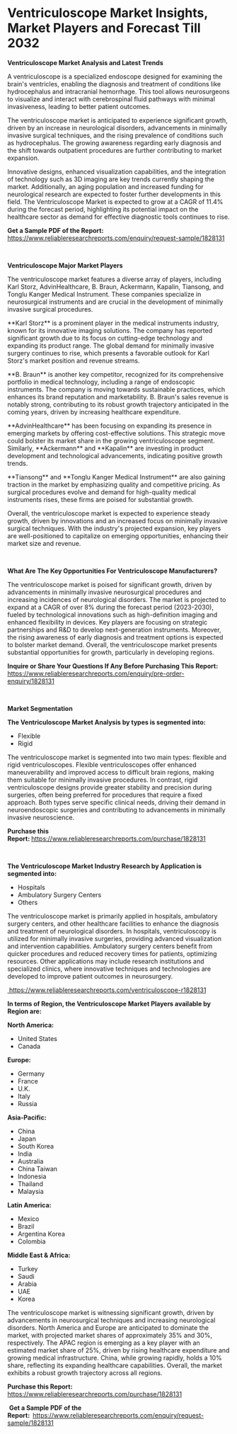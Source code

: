 <p><h1>Ventriculoscope Market Insights, Market Players and Forecast Till 2032</h1></p><p><strong>Ventriculoscope Market Analysis and Latest Trends</strong></p>
<p><p>A ventriculoscope is a specialized endoscope designed for examining the brain's ventricles, enabling the diagnosis and treatment of conditions like hydrocephalus and intracranial hemorrhage. This tool allows neurosurgeons to visualize and interact with cerebrospinal fluid pathways with minimal invasiveness, leading to better patient outcomes.</p><p>The ventriculoscope market is anticipated to experience significant growth, driven by an increase in neurological disorders, advancements in minimally invasive surgical techniques, and the rising prevalence of conditions such as hydrocephalus. The growing awareness regarding early diagnosis and the shift towards outpatient procedures are further contributing to market expansion. </p><p>Innovative designs, enhanced visualization capabilities, and the integration of technology such as 3D imaging are key trends currently shaping the market. Additionally, an aging population and increased funding for neurological research are expected to foster further developments in this field. The Ventriculoscope Market is expected to grow at a CAGR of 11.4% during the forecast period, highlighting its potential impact on the healthcare sector as demand for effective diagnostic tools continues to rise.</p></p>
<p><strong>Get a Sample PDF of the Report:&nbsp;</strong> <a href="https://www.reliableresearchreports.com/enquiry/request-sample/1828131?utm_campaign=3069&utm_medium=2&utm_source=Github&utm_content=ia&utm_term=16042025&utm_id=ventriculoscope">https://www.reliableresearchreports.com/enquiry/request-sample/1828131</a></p>
<p>&nbsp;</p>
<p><strong>Ventriculoscope Major Market Players</strong></p>
<p><p>The ventriculoscope market features a diverse array of players, including Karl Storz, AdvinHealthcare, B. Braun, Ackermann, Kapalin, Tiansong, and Tonglu Kanger Medical Instrument. These companies specialize in neurosurgical instruments and are crucial in the development of minimally invasive surgical procedures.</p><p>**Karl Storz** is a prominent player in the medical instruments industry, known for its innovative imaging solutions. The company has reported significant growth due to its focus on cutting-edge technology and expanding its product range. The global demand for minimally invasive surgery continues to rise, which presents a favorable outlook for Karl Storz's market position and revenue streams.</p><p>**B. Braun** is another key competitor, recognized for its comprehensive portfolio in medical technology, including a range of endoscopic instruments. The company is moving towards sustainable practices, which enhances its brand reputation and marketability. B. Braun's sales revenue is notably strong, contributing to its robust growth trajectory anticipated in the coming years, driven by increasing healthcare expenditure.</p><p>**AdvinHealthcare** has been focusing on expanding its presence in emerging markets by offering cost-effective solutions. This strategic move could bolster its market share in the growing ventriculoscope segment. Similarly, **Ackermann** and **Kapalin** are investing in product development and technological advancements, indicating positive growth trends.</p><p>**Tiansong** and **Tonglu Kanger Medical Instrument** are also gaining traction in the market by emphasizing quality and competitive pricing. As surgical procedures evolve and demand for high-quality medical instruments rises, these firms are poised for substantial growth.</p><p>Overall, the ventriculoscope market is expected to experience steady growth, driven by innovations and an increased focus on minimally invasive surgical techniques. With the industry's projected expansion, key players are well-positioned to capitalize on emerging opportunities, enhancing their market size and revenue.</p></p>
<p>&nbsp;</p>
<p><strong>What Are The Key Opportunities For Ventriculoscope Manufacturers?</strong></p>
<p><p>The ventriculoscope market is poised for significant growth, driven by advancements in minimally invasive neurosurgical procedures and increasing incidences of neurological disorders. The market is projected to expand at a CAGR of over 8% during the forecast period (2023-2030), fueled by technological innovations such as high-definition imaging and enhanced flexibility in devices. Key players are focusing on strategic partnerships and R&D to develop next-generation instruments. Moreover, the rising awareness of early diagnosis and treatment options is expected to bolster market demand. Overall, the ventriculoscope market presents substantial opportunities for growth, particularly in developing regions.</p></p>
<p><strong>Inquire or Share Your Questions If Any Before Purchasing This Report:</strong> <a href="https://www.reliableresearchreports.com/enquiry/pre-order-enquiry/1828131?utm_campaign=3069&utm_medium=2&utm_source=Github&utm_content=ia&utm_term=16042025&utm_id=ventriculoscope">https://www.reliableresearchreports.com/enquiry/pre-order-enquiry/1828131</a></p>
<p>&nbsp;</p>
<p><strong>Market Segmentation</strong></p>
<p><strong>The Ventriculoscope Market Analysis by types is segmented into:</strong></p>
<p><ul><li>Flexible</li><li>Rigid</li></ul></p>
<p><p>The ventriculoscope market is segmented into two main types: flexible and rigid ventriculoscopes. Flexible ventriculoscopes offer enhanced maneuverability and improved access to difficult brain regions, making them suitable for minimally invasive procedures. In contrast, rigid ventriculoscope designs provide greater stability and precision during surgeries, often being preferred for procedures that require a fixed approach. Both types serve specific clinical needs, driving their demand in neuroendoscopic surgeries and contributing to advancements in minimally invasive neuroscience.</p></p>
<p><strong>Purchase this Report:&nbsp;</strong><a href="https://www.reliableresearchreports.com/purchase/1828131?utm_campaign=3069&utm_medium=2&utm_source=Github&utm_content=ia&utm_term=16042025&utm_id=ventriculoscope">https://www.reliableresearchreports.com/purchase/1828131</a></p>
<p>&nbsp;</p>
<p><strong>The Ventriculoscope Market Industry Research by Application is segmented into:</strong></p>
<p><ul><li>Hospitals</li><li>Ambulatory Surgery Centers</li><li>Others</li></ul></p>
<p><p>The ventriculoscope market is primarily applied in hospitals, ambulatory surgery centers, and other healthcare facilities to enhance the diagnosis and treatment of neurological disorders. In hospitals, ventriculoscopy is utilized for minimally invasive surgeries, providing advanced visualization and intervention capabilities. Ambulatory surgery centers benefit from quicker procedures and reduced recovery times for patients, optimizing resources. Other applications may include research institutions and specialized clinics, where innovative techniques and technologies are developed to improve patient outcomes in neurosurgery.</p></p>
<p><a href="https://www.reliableresearchreports.com/ventriculoscope-r1828131?utm_campaign=3069&utm_medium=2&utm_source=Github&utm_content=ia&utm_term=16042025&utm_id=ventriculoscope">&nbsp;https://www.reliableresearchreports.com/ventriculoscope-r1828131</a></p>
<p><strong>In terms of Region, the Ventriculoscope Market Players available by Region are:</strong></p>
<p>
    <p> <strong> North America: </strong>
        <ul>
            <li>United States</li>
            <li>Canada</li>
        </ul>
        </p> 
    <p> <strong> Europe: </strong>
        <ul>
            <li>Germany</li>
            <li>France</li>
            <li>U.K.</li>
            <li>Italy</li>
            <li>Russia</li>
        </ul>
        </p> 
    <p> <strong> Asia-Pacific: </strong>
        <ul>
            <li>China</li>
            <li>Japan</li>
            <li>South Korea</li>
            <li>India</li>
            <li>Australia</li>
            <li>China Taiwan</li>
            <li>Indonesia</li>
            <li>Thailand</li>
            <li>Malaysia</li>
        </ul>
        </p> 
    <p> <strong> Latin America: </strong>
        <ul>
            <li>Mexico</li>
            <li>Brazil</li>
            <li>Argentina Korea</li>
            <li>Colombia</li>
        </ul>
        </p> 
    <p> <strong> Middle East & Africa: </strong>
        <ul>
            <li>Turkey</li>
            <li>Saudi</li>
            <li>Arabia</li>
            <li>UAE</li>
            <li>Korea</li>
        </ul>
    </p>
    </p>
<p><p>The ventriculoscope market is witnessing significant growth, driven by advancements in neurosurgical techniques and increasing neurological disorders. North America and Europe are anticipated to dominate the market, with projected market shares of approximately 35% and 30%, respectively. The APAC region is emerging as a key player with an estimated market share of 25%, driven by rising healthcare expenditure and growing medical infrastructure. China, while growing rapidly, holds a 10% share, reflecting its expanding healthcare capabilities. Overall, the market exhibits a robust growth trajectory across all regions.</p></p>
<p><strong>Purchase this Report: </strong><a href="https://www.reliableresearchreports.com/purchase/1828131?utm_campaign=3069&utm_medium=2&utm_source=Github&utm_content=ia&utm_term=16042025&utm_id=ventriculoscope">https://www.reliableresearchreports.com/purchase/1828131</a></p>
<p>&nbsp;<strong>Get a Sample PDF of the Report:&nbsp;&nbsp;</strong><a href="https://www.reliableresearchreports.com/enquiry/request-sample/1828131?utm_campaign=3069&utm_medium=2&utm_source=Github&utm_content=ia&utm_term=16042025&utm_id=ventriculoscope">https://www.reliableresearchreports.com/enquiry/request-sample/1828131</a></p>
<p><strong></strong></p>
<p><p></p><p></p><p></p></p>
